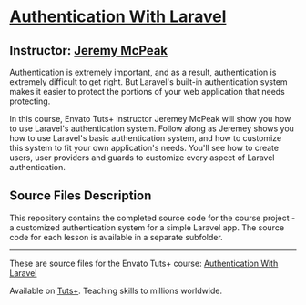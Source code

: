 # [Authentication With Laravel][published url]
## Instructor: [Jeremy McPeak][instructor url]


Authentication is extremely important, and as a result, authentication is extremely difficult to get right. But Laravel's built-in authentication system makes it easier to protect the portions of your web application that needs protecting. 

In this course, Envato Tuts+ instructor Jeremey McPeak will show you how to use Laravel's authentication system. Follow along as Jeremey shows you how to use Laravel's basic authentication system, and how to customize this system to fit your own application's needs. You'll see how to create users, user providers and guards to customize every aspect of Laravel authentication.


## Source Files Description


This repository contains the completed source code for the course project - a customized authentication system for a simple Laravel app. The source code for each lesson is available in a separate subfolder.

------

These are source files for the Envato Tuts+ course: [Authentication With Laravel][published url]

Available on [Tuts+](https://tutsplus.com). Teaching skills to millions worldwide.

[published url]: https://code.tutsplus.com/courses/authentication-with-laravel
[instructor url]: https://tutsplus.com/authors/jeremy-mcpeak

